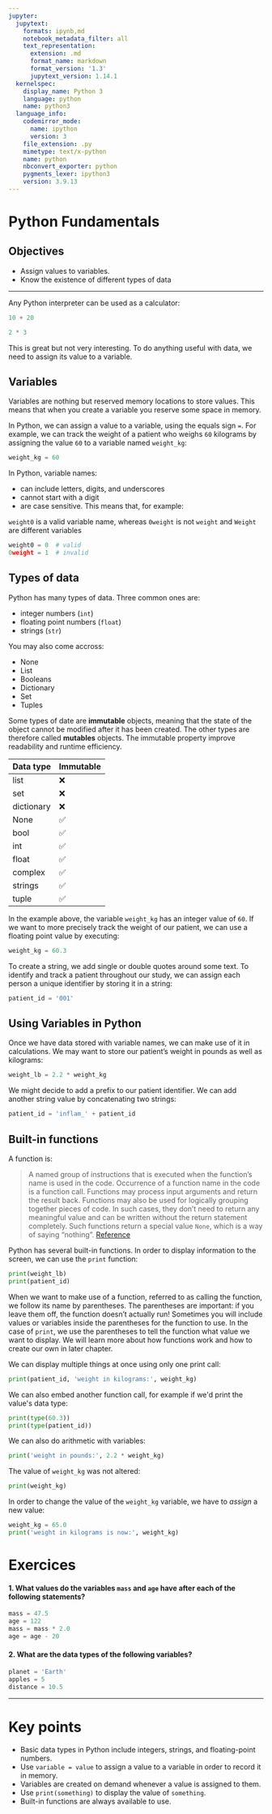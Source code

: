 ```yaml
---
jupyter:
  jupytext:
    formats: ipynb,md
    notebook_metadata_filter: all
    text_representation:
      extension: .md
      format_name: markdown
      format_version: '1.3'
      jupytext_version: 1.14.1
  kernelspec:
    display_name: Python 3
    language: python
    name: python3
  language_info:
    codemirror_mode:
      name: ipython
      version: 3
    file_extension: .py
    mimetype: text/x-python
    name: python
    nbconvert_exporter: python
    pygments_lexer: ipython3
    version: 3.9.13
---
```


# Python Fundamentals
## Objectives
* Assign values to variables.
* Know the existence of different types of data

***

Any Python interpreter can be used as a calculator:
```python
10 + 20
```

```python tags=["empty"]
2 * 3
```

This is great but not very interesting. To do anything useful with data, we need to assign its value to a variable. 

## Variables
Variables are nothing but reserved memory locations to store values. This means that when you create a
variable you reserve some space in memory.

In Python, we can assign a value to a variable, using the equals sign `=`. For example, we can track the weight of a patient who weighs `60` kilograms by assigning the value `60` to a variable named `weight_kg`:

```python tags=["empty"]
weight_kg = 60
```

In Python, variable names:

* can include letters, digits, and underscores
* cannot start with a digit
* are case sensitive.
This means that, for example:

`weight0` is a valid variable name, whereas `0weight` is not
`weight` and `Weight` are different variables
```python tags=["raises-exception"]
weight0 = 0  # valid
0weight = 1  # invalid
```

## Types of data

Python has many types of data. Three common ones are:

* integer numbers (`int`)
* floating point numbers (`float`)
* strings (`str`)

You may also come accross:
- None
- List
- Booleans
- Dictionary
- Set
- Tuples

Some types of date are **immutable** objects, meaning that the state of the object cannot be modified after it has been created. The other types are therefore called **mutables** objects. The immutable property improve readability and runtime efficiency.

| Data type       | Immutable  |
|-----------------|------------|
|   list          | ❌         |
|   set           | ❌         |
|   dictionary    | ❌         |
|   None          | ✅         |
|   bool          | ✅         |
|   int           | ✅         |
|   float         | ✅         |
|   complex       | ✅         |
|   strings       | ✅         |
|   tuple         | ✅         |


In the example above, the variable `weight_kg` has an integer value of `60`. If we want to more precisely track the weight of our patient, we can use a floating point value by executing:
```python tags=["empty"]
weight_kg = 60.3
```

To create a string, we add single or double quotes around some text. To identify and track a patient throughout our study, we can assign each person a unique identifier by storing it in a string:
```python
patient_id = '001'
```

## Using Variables in Python
Once we have data stored with variable names, we can make use of it in calculations. We may want to store our patient’s weight in pounds as well as kilograms:
```python tags=["empty"]
weight_lb = 2.2 * weight_kg
```

We might decide to add a prefix to our patient identifier. We can add another string value by concatenating two strings:
```python
patient_id = 'inflam_' + patient_id
```

## Built-in functions
A function is:
> A named group of instructions that is executed when the function’s name is used in the code. Occurrence of a function name in the code is a function call. Functions may process input arguments and return the result back. Functions may also be used for logically grouping together pieces of code. In such cases, they don’t need to return any meaningful value and can be written without the return statement completely. Such functions return a special value `None`, which is a way of saying “nothing”.
[Reference](https://swcarpentry.github.io/python-novice-inflammation/reference.html#function)

Python has several built-in functions. In order to display information to the screen, we can use the `print` function:
```python tags=["empty"]
print(weight_lb)
print(patient_id)
```

When we want to make use of a function, referred to as calling the function, we follow its name by parentheses. The parentheses are important: if you leave them off, the function doesn’t actually run! Sometimes you will include values or variables inside the parentheses for the function to use. In the case of `print`, we use the parentheses to tell the function what value we want to display. We will learn more about how functions work and how to create our own in later chapter.

We can display multiple things at once using only one print call:
```python
print(patient_id, 'weight in kilograms:', weight_kg)
```

We can also embed another function call, for example if we'd print the value's data type:
```python
print(type(60.3))
print(type(patient_id))
```

We can also do arithmetic with variables:
```python
print('weight in pounds:', 2.2 * weight_kg)
```

The value of `weight_kg` was not altered:
```python
print(weight_kg)
```

In order to change the value of the `weight_kg` variable, we have to *assign* a new value:
```python
weight_kg = 65.0
print('weight in kilograms is now:', weight_kg)
```

# Exercices
#### 1. What values do the variables `mass` and `age` have after each of the following statements?
```python
mass = 47.5
age = 122
mass = mass * 2.0
age = age - 20
```

#### 2. What are the data types of the following variables?
```python
planet = 'Earth'
apples = 5
distance = 10.5
```

***
# Key points
* Basic data types in Python include integers, strings, and floating-point numbers.
* Use `variable = value` to assign a value to a variable in order to record it in memory.
* Variables are created on demand whenever a value is assigned to them.
* Use `print(something)` to display the value of `something`.
* Built-in functions are always available to use.

